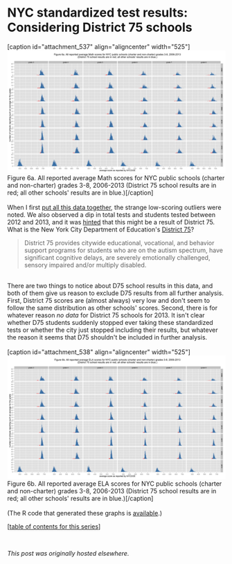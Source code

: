 # NYC standardized test results: Considering District 75 schools

<div>
<p>[caption id="attachment_537" align="aligncenter" width="525"]<a href="6a1.png"><img class="size-large wp-image-537" alt="Figure 6a. All reported average Math scores for NYC public schools (charter and non-charter) grades 3-8, 2006-2013 (District 75 school results are in red; all other schools' results are in blue.)" src="6a1.png"></a> Figure 6a. All reported average Math scores for NYC public schools (charter and non-charter) grades 3-8, 2006-2013 (District 75 school results are in red; all other schools' results are in blue.)[/caption]<br>
<br>
When I first <a href="http://planspace.org/2013/11/13/nyc-standardized-test-results-putting-the-data-together-and-looking-at-it/">put all this data together</a>, the strange low-scoring outliers were noted. We also observed a dip in total tests and students tested between 2012 and 2013, and it was <a href="http://planspace.org/2013/11/15/nyc-standardized-test-results-the-total-number-of-students-and-tests/">hinted</a> that this might be a result of District 75. What is the New York City Department of Education's&#160;<a href="http://schools.nyc.gov/Offices/District75/">District 75</a>?<br>
</p>
<blockquote>District 75 provides citywide educational, vocational, and behavior support programs for students who are on the autism spectrum, have significant cognitive delays, are severely emotionally challenged, sensory impaired and/or multiply disabled.</blockquote>
<br>
There are two things to notice about D75 school results in this data, and both of them give us reason to exclude D75 results from all further analysis. First, District 75 scores are (almost always) very low and don't seem to follow the same distribution as other schools' scores. Second, there is for whatever reason <em>no data</em> for District 75 schools for 2013. It isn't clear whether D75 students suddenly stopped ever taking these standardized tests or whether the city just stopped including their results, but whatever the reason it seems that D75 shouldn't be included in further analysis.<br>
<br>
[caption id="attachment_538" align="aligncenter" width="525"]<a href="6b.png"><img class="size-large wp-image-538" alt="Figure 6b. All reported average ELA scores for NYC public schools (charter and non-charter) grades 3-8, 2006-2013 (District 75 school results are in red; all other schools' results are in blue.)" src="6b.png"></a> Figure 6b. All reported average ELA scores for NYC public schools (charter and non-charter) grades 3-8, 2006-2013 (District 75 school results are in red; all other schools' results are in blue.)[/caption]<br>
<br>
(The R code that generated these graphs is <a href="https://github.com/ajschumacher/NYCtests/blob/master/code/figure6.r">available</a>.)<br>
<p>[<a href="http://planspace.org/2014/01/10/nyc-test-data/">table of contents for this series</a>]</p>
<br>
</div>


*This post was originally hosted elsewhere.*

